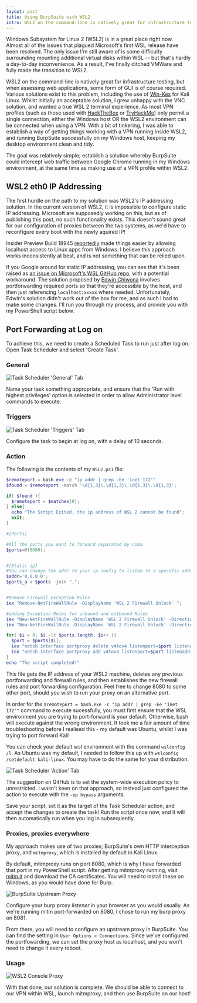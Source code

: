 ```yaml
---
layout: post
title: Using BurpSuite with WSL2
intro: WSL2 on the command-line is natively great for infrastructure testing, but when assessing web applications, some form of GUI is of course required. Various solutions exist to this problem, including the use of [Win-Kex](https://www.kali.org/docs/wsl/win-kex/) for Kali Linux. Whilst initially an acceptable solution, I grew unhappy with the VNC solution, and wanted a true WSL 2 terminal experience. With a bit of tinkering, I was able to establish a way of getting things working with a VPN running inside WSL2, and running BurpSuite on my Windows host, keeping my desktop environment clean and tidy.
---
```


Windows Subsystem for Linux 2 (WSL2) is in a great place right now. Almost all of the issues that plagued Microsoft's first WSL release have been resolved. The only issue I'm still aware of is some difficulty surrounding mounting additional virtual disks within WSL -- but that's hardly a day-to-day inconvenience. As a result, I've finally ditched VMWare and fully made the transition to WSL2.

WSL2 on the command-line is natively great for infrastructure testing, but when assessing web applications, some form of GUI is of course required. Various solutions exist to this problem, including the use of [Win-Kex](https://www.kali.org/docs/wsl/win-kex/) for Kali Linux. Whilst initially an acceptable solution, I grew unhappy with the VNC solution, and wanted a true WSL 2 terminal experience. As most VPN profiles (such as those used with [HackTheBox](https://app.hackthebox.eu/) or [TryHackMe](https://tryhackme.com/)) only permit a single connection, either the Windows host OR the WSL2 environment can be connected when using a VPN. With a bit of tinkering, I was able to establish a way of getting things working with a VPN running inside WSL2, and running BurpSuite successfully on my Windows host, keeping my desktop environment clean and tidy.


The goal was relatively simple; establish a solution whereby BurpSuite could intercept web traffic between Google Chrome running in my Windows environment, at the same time as making use of a VPN profile within WSL2. 

## WSL2 eth0 IP Addressing

The first hurdle on the path to my solution was WSL2's IP addressing solution. In the current version of WSL2, it is impossible to configure static IP addressing. Microsoft are supposedly working on this, but as of publishing this post, no such functionality exists. This doesn't sound great for our configuration of proxies between the two systems, as we'd have to reconfigure every boot with the newly aquired IP!

Insider Preview Build 18945 [reportedly](https://devblogs.microsoft.com/commandline/whats-new-for-wsl-in-insiders-preview-build-18945/) made things easier by allowing localhost access to Linux apps from Windows. I believe this approach works inconsistently at best, and is not something that can be relied upon.

If you Google around for static IP addressing, you can see that it's been raised as [an issue on Microsoft's WSL GitHub repo](https://github.com/microsoft/WSL/issues/4150), with a potential workaround. The solution proposed by [Edwin Chiwona](https://github.com/edwindijas) involves portforwarding required ports so that they're accessible by the host, and then just referencing `localhost:xxxxx` where needed. Unfortunately, Edwin's solution didn't work out of the box for me, and as such I had to make some changes. I'll run you through my process, and provide you with my PowerShell script below.

## Port Forwarding at Log on

To achieve this, we need to create a Scheduled Task to run just after log on. Open Task Scheduler and select 'Create Task'.

### General

![Task Scheduler 'General' Tab]({{site.baseurl}}public/wsl2-taskscheduler-general.PNG "Task Scheduler 'General' Tab")

Name your task something appropriate, and ensure that the 'Run with highest privileges' option is selected in order to allow Administrator level commands to execute.

### Triggers

![Task Scheduler 'Triggers' Tab]({{site.baseurl}}public/wsl2-taskscheduler-trigger.PNG "Task Scheduler 'Triggers' Tab")

Configure the task to begin at log on, with a delay of 10 seconds.

### Action

The following is the contents of my `WSL2.ps1` file:

```powershell
$remoteport = bash.exe -c "ip addr | grep -Ee 'inet 172'"
$found = $remoteport -match '\d{1,3}\.\d{1,3}\.\d{1,3}\.\d{1,3}';

if( $found ){
  $remoteport = $matches[0];
} else{
  echo "The Script Exited, the ip address of WSL 2 cannot be found";
  exit;
}

#[Ports]

#All the ports you want to forward separated by coma
$ports=@(8080);


#[Static ip]
#You can change the addr to your ip config to listen to a specific address
$addr='0.0.0.0';
$ports_a = $ports -join ",";


#Remove Firewall Exception Rules
iex "Remove-NetFireWallRule -DisplayName 'WSL 2 Firewall Unlock' ";

#adding Exception Rules for inbound and outbound Rules
iex "New-NetFireWallRule -DisplayName 'WSL 2 Firewall Unlock' -Direction Outbound -LocalPort $ports_a -Action Allow -Protocol TCP";
iex "New-NetFireWallRule -DisplayName 'WSL 2 Firewall Unlock' -Direction Inbound -LocalPort $ports_a -Action Allow -Protocol TCP";

for( $i = 0; $i -lt $ports.length; $i++ ){
  $port = $ports[$i];
  iex "netsh interface portproxy delete v4tov4 listenport=$port listenaddress=$addr";
  iex "netsh interface portproxy add v4tov4 listenport=$port listenaddress=$addr connectport=$port connectaddress=$remoteport";
}
echo "The script completed!"
```
This file gets the IP address of your WSL2 machine, deletes any previous portforwarding and firewall rules, and then establishes the new firewall rules and port forwarding configuration. Feel free to change 8080 to some other port, should you wish to run your proxy on an alternative port.

In order for the `$remoteport = bash.exe -c "ip addr | grep -Ee 'inet 172'"` command to execute sucessfully, you must first ensure that the WSL environment you are trying to port-forward is your default. Otherwise, bash will execute against the wrong environment. It took me a fair amount of time troubleshooting before I realised this - my default was Ubuntu, whilst I was trying to port forward Kali!

You can check your default wsl environment with the command `wslconfig /l`. As Ubuntu was my default, I needed to follow this up with `wslconfig /setdefault kali-linux`. You may have to do the same for your distribution.

![Task Scheduler 'Action' Tab]({{site.baseurl}}public/wsl2-taskscheduler-action.PNG "Task Scheduler 'Action' Tab")

The suggestion on GitHub is to set the system-wide execution policy to unrestricted. I wasn't keen on that approach, so instead just configured the action to execute with the `-ep bypass` arguments.

Save your script, set it as the target of the Task Scheduler action, and accept the changes to create the task! Run the script once now, and it will then automatically run when you log in subsequently.

### Proxies, proxies everywhere

My approach makes use of two proxies; BurpSuite's own HTTP interception proxy, and `mitmproxy`, which is installed by default in Kali Linux.

By default, mitmproxy runs on port 8080, which is why I have forwarded that port in my PowerShell script. After getting mitmproxy running, visit [mitm.it](https://mitm.it) and download the CA certificates. You will need to install these on Windows, as you would have done for Burp.

![BurpSuite Upstream Proxy]({{site.baseurl}}public/wsl2-burp-upstream.PNG "BurpSuite Upstream Proxy")

Configure your burp proxy _listener_ in your browser as you would usually. As we're running mitm port-forwarded on 8080, I chose to run my burp proxy on 8081.

From there, you will need to configure an upstream proxy in BurpSuite. You can find the setting in `User Options > Connections`. Since we've configured the portfowarding, we can set the proxy host as localhost, and you won't need to change it every reboot.

### Usage

![WSL2 Console Proxy]({{site.baseurl}}public/wsl2-console-proxy.PNG "WSL2 Console Proxy")

With that done, our solution is complete. We should be able to connect to our VPN within WSL, launch mitmproxy, and then use BurpSuite on our host!
